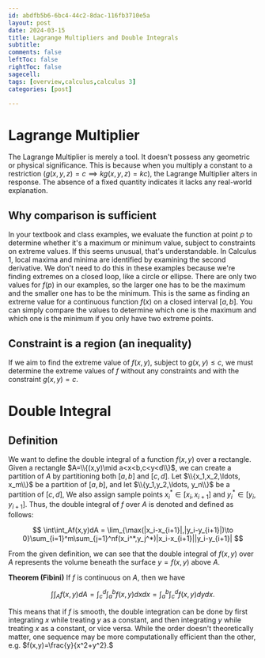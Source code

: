 ```yaml
---
id: abdfb5b6-6bc4-44c2-8dac-116fb3710e5a
layout: post
date: 2024-03-15
title: Lagrange Multipliers and Double Integrals
subtitle: 
comments: false
leftToc: false
rightToc: false
sagecell: 
tags: [overview,calculus,calculus 3]
categories: [post]

---
```


# Lagrange Multiplier


The Lagrange Multiplier is merely a tool. It doesn't possess any geometric or physical significance. This is because when you multiply a constant to a restriction ($g(x,y,z)=c\implies kg(x,y,z)=kc$), the Lagrange Multiplier alters in response. The absence of a fixed quantity indicates it lacks any real-world explanation.


## Why comparison is sufficient


In your textbook and class examples, we evaluate the function at point $p$ to determine whether it's a maximum or minimum value, subject to constraints on extreme values. If this seems unusual, that's understandable. In Calculus 1, local maxima and minima are identified by examining the second derivative. We don't need to do this in these examples because we're finding extremes on a closed loop, like a circle or ellipse. There are only two values for $f(p)$ in our examples, so the larger one has to be the maximum and the smaller one has to be the minimum. This is the same as finding an extreme value for a continuous function $f(x)$ on a closed interval $[a,b]$. You can simply compare the values to determine which one is the maximum and which one is the minimum if you only have two extreme points.


## Constraint is a region (an inequality)


If we aim to find the extreme value of $f(x,y)$, subject to $g(x,y)\leq c$, we must determine the extreme values of $f$ without any constraints and with the constraint $g(x,y)=c$.


# Double Integral


## Definition


We want to define the double integral of a function $f(x,y)$ over a rectangle. Given
a rectangle $A=\\{(x,y)\mid a<x<b,c<y<d\\}$, we can create a partition of $A$ by partitioning both $[a,b]$ and $[c,d]$. Let $\\{x_1,x_2,\ldots, x_m\\}$ be a partition of $[a,b]$, and let $\\{y_1,y_2,\ldots, y_n\\}$ be a partition of $[c,d]$, We also assign sample points $x_i^*\in[x_{i},x_{i+1}]$ and $y_i^*\in [y_i,y_{i+1}]$. Thus, the double integral of $f$ over $A$ is denoted and defined as follows:


$$
\int\int_Af(x,y)dA = \lim_{\max(|x_i-x_{i+1}|,|y_i-y_{i+1}|)\to 0}\sum_{i=1}^m\sum_{j=1}^nf(x_i^*,y_j^*)|x_i-x_{i+1}||y_i-y_{i+1}|
$$


From the given definition, we can see that the double integral of $f(x,y)$ over $A$ represents the volume beneath the surface $y=f(x,y)$ above $A$. 


**Theorem (Fibini)** If $f$ is continuous on $A$, then we have


$$
\int\int_A f(x,y)dA = \int_c^d\int_a^bf(x,y)dxdx = \int_a^b\int_c^df(x,y)dydx.
$$


This means that if $f$ is smooth, the double integration can be done by first integrating $x$ while treating $y$ as a constant, and then integrating $y$ while treating $x$ as a constant, or vice versa. While the order doesn't theoretically matter, one sequence may be more computationally efficient than the other, e.g. $f(x,y)=\frac{y}{x^2+y^2}.$

